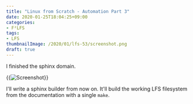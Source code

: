 ```yaml
---
title: "Linux from Scratch - Automation Part 3"
date: 2020-01-25T18:04:25+09:00
categories:
- F²LFS
tags:
- LFS
thumbnailImage: /2020/01/lfs-53/screenshot.png
draft: true
---
```


I finished the sphinx domain.

<!--more-->

{{<image classes="fancybox center" src="screenshot.png" title="Screenshot">}}

I'll write a sphinx builder from now on. It'll build the working LFS filesystem from the documentation with a single `make`.

<!--more-->

